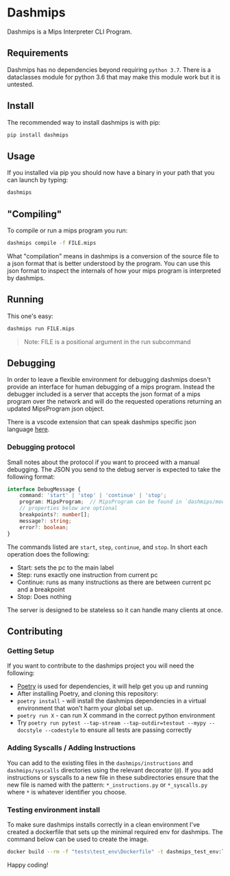 # Dashmips

Dashmips is a Mips Interpreter CLI Program.

## Requirements

Dashmips has no dependencies beyond requiring `python 3.7`.
There is a dataclasses module for python 3.6 that may make this module work but it is untested.

## Install

The recommended way to install dashmips is with pip:

```sh
pip install dashmips
```

## Usage

If you installed via pip you should now have a binary in your path that you can launch by typing:

```sh
dashmips
```

## "Compiling"

To compile or run a mips program you run:

```sh
dashmips compile -f FILE.mips
```

What "compilation" means in dashmips is a conversion of the source file to a json format that is better understood by the program. You can use this json format to inspect the internals of how your mips program is interpreted by dashmips.

## Running

This one's easy:

```sh
dashmips run FILE.mips
```

> Note: FILE is a positional argument in the run subcommand

## Debugging

In order to leave a flexible environment for debugging dashmips doesn't provide an interface for human debugging of a mips program. Instead the debugger included is a server that accepts the json format of a mips program over the network and will do the requested operations returning an updated MipsProgram json object.

There is a vscode extension that can speak dashmips specific json language [here](https://github.com/nbbeeken/dashmips-debugger).

### Debugging protocol

Small notes about the protocol if you want to proceed with a manual debugging. The JSON you send to the debug server is expected to take the following format:

```ts
interface DebugMessage {
    command: 'start' | 'step' | 'continue' | 'stop';
    program: MipsProgram;  // MipsProgram can be found in `dashmips/models.py`
    // properties below are optional
    breakpoints?: number[];
    message?: string;
    error?: boolean;
}
```

The commands listed are `start`, `step`, `continue`, and `stop`. In short each operation does the following:

- Start: sets the pc to the main label
- Step: runs exactly one instruction from current pc
- Continue: runs as many instructions as there are between current pc and a breakpoint
- Stop: Does nothing

The server is designed to be stateless so it can handle many clients at once.

## Contributing

### Getting Setup

If you want to contribute to the dashmips project you will need the following:

- [Poetry](https://poetry.eustace.io/docs/) is used for dependencies, it will help get you up and running
- After installing Poetry, and cloning this repository:
- `poetry install` - will install the dashmips dependencies in a virtual environment that won't harm your global set up.
- `poetry run X` - can run X command in the correct python environment
- Try `poetry run pytest --tap-stream --tap-outdir=testout --mypy --docstyle --codestyle` to ensure all tests are passing correctly


### Adding Syscalls / Adding Instructions

You can add to the existing files in the `dashmips/instructions` and `dashmips/syscalls` directories using the relevant decorator (`@`).
If you add instructions or syscalls to a new file in these subdirectories ensure that the new file is named with the pattern: `*_instructions.py` or `*_syscalls.py` where `*` is whatever identifier you choose.

### Testing environment install

To make sure dashmips installs correctly in a clean environment I've created a dockerfile that sets up the minimal required env for dashmips. The command below can be used to create the image.

```sh
docker build --rm -f "tests\test_env\Dockerfile" -t dashmips_test_env:latest .
```

Happy coding!

